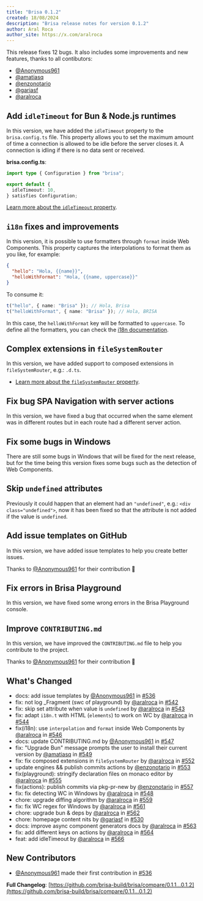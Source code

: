 ```yaml
---
title: "Brisa 0.1.2"
created: 18/08/2024
description: "Brisa release notes for version 0.1.2"
author: Aral Roca
author_site: https://x.com/aralroca
---
```


This release fixes 12 bugs. It also includes some improvements and new features, thanks to all contibutors:

- [@Anonymous961](https://github.com/Anonymous961)
- [@amatiasq](https://github.com/amatiasq)
- [@enzonotario](https://github.com/enzonotario)
- [@gariasf](https://github.com/gariasf)
- [@aralroca](https://github.com/aralroca)

## Add `idleTimeout` for Bun & Node.js runtimes

In this version, we have added the `idleTimeout` property to the `brisa.config.ts` file. This property allows you to set the maximum amount of time a connection is allowed to be idle before the server closes it. A connection is idling if there is no data sent or received.

**brisa.config.ts**:

```ts 4
import type { Configuration } from "brisa";

export default {
  idleTimeout: 10,
} satisfies Configuration;
```

[Learn more about the `idleTimeout` property](/building-your-application/configuring/idle-timeout).

## `i18n` fixes and improvements

In this version, it is possible to use formatters through `format` inside Web Components. This property captures the interpolations to format them as you like, for example:

```json
{
  "hello": "Hola, {{name}}",
  "helloWithFormat": "Hola, {{name, uppercase}}"
}
```

To consume it:

```ts
t("hello", { name: "Brisa" }); // Hola, Brisa
t("helloWithFormat", { name: "Brisa" }); // Hola, BRISA
```

In this case, the `helloWithFormat` key will be formatted to `uppercase`. To define all the formatters, you can check the [i18n documentation](/building-your-application/internationalization#formatters).

## Complex extensions in `fileSystemRouter`

In this version, we have added support to composed extensions in `fileSystemRouter`, e.g.: `.d.ts`.

- [Learn more about the `fileSystemRouter` property](/api-reference/server-apis/fileSystemRouter#filesystemrouter).

## Fix bug SPA Navigation with server actions

In this version, we have fixed a bug that occurred when the same element was in different routes but in each route had a different server action.

## Fix some bugs in Windows

There are still some bugs in Windows that will be fixed for the next release, but for the time being this version fixes some bugs such as the detection of Web Components.

## Skip `undefined` attributes

Previously it could happen that an element had an `"undefined"`, e.g.: `<div class="undefined">`, now it has been fixed so that the attribute is not added if the value is `undefined`.

## Add issue templates on GitHub

In this version, we have added issue templates to help you create better issues.

Thanks to [@Anonymous961](https://github.com/Anonymous961) for their contribution 🎉

## Fix errors in Brisa Playground

In this version, we have fixed some wrong errors in the Brisa Playground console.

## Improve `CONTRIBUTING.md`

In this version, we have improved the `CONTRIBUTING.md` file to help you contribute to the project.

Thanks to [@Anonymous961](https://github.com/Anonymous961) for their contribution 🎉

## What's Changed

- docs: add issue templates by [@Anonymous961](https://github.com/Anonymous961) in [#536](https://github.com/brisa-build/brisa/pull/536)
- fix: not log \_Fragment (swc of playground) by [@aralroca](https://github.com/aralroca) in [#542](https://github.com/brisa-build/brisa/pull/542)
- fix: skip set attribute when value is `undefined` by [@aralroca](https://github.com/aralroca) in [#543](https://github.com/brisa-build/brisa/pull/543)
- fix: adapt `i18n.t` with HTML (`elements`) to work on WC by [@aralroca](https://github.com/aralroca) in [#544](https://github.com/brisa-build/brisa/pull/544)
- fix(i18n): use `interpolation` and `format` inside Web Components by [@aralroca](https://github.com/aralroca) in [#546](https://github.com/brisa-build/brisa/pull/546)
- docs: update CONTRIBUTING.md by [@Anonymous961](https://github.com/Anonymous961) in [#547](https://github.com/brisa-build/brisa/pull/547)
- fix: "Upgrade Bun" message prompts the user to install their current version by [@amatiasq](https://github.com/amatiasq) in [#549](https://github.com/brisa-build/brisa/pull/549)
- fix: fix composed extensions in `fileSystemRouter` by [@aralroca](https://github.com/aralroca) in [#552](https://github.com/brisa-build/brisa/pull/552)
- update engines && publish commits actions by [@enzonotario](https://github.com/enzonotario) in [#553](https://github.com/brisa-build/brisa/pull/553)
- fix(playground): stringify declaration files on monaco editor by [@aralroca](https://github.com/aralroca) in [#555](https://github.com/brisa-build/brisa/pull/555)
- fix(actions): publish commits via pkg-pr-new by [@enzonotario](https://github.com/enzonotario) in [#557](https://github.com/brisa-build/brisa/pull/557)
- fix: fix detecting WC in Windows by [@aralroca](https://github.com/aralroca) in [#548](https://github.com/brisa-build/brisa/pull/548)
- chore: upgrade diffing algorithm by [@aralroca](https://github.com/aralroca) in [#559](https://github.com/brisa-build/brisa/pull/559)
- fix: fix WC regex for Windows by [@aralroca](https://github.com/aralroca) in [#561](https://github.com/brisa-build/brisa/pull/561)
- chore: upgrade bun & deps by [@aralroca](https://github.com/aralroca) in [#562](https://github.com/brisa-build/brisa/pull/562)
- chore: homepage content nits by [@gariasf](https://github.com/gariasf) in [#530](https://github.com/brisa-build/brisa/pull/530)
- docs: improve async component generators docs by [@aralroca](https://github.com/aralroca) in [#563](https://github.com/brisa-build/brisa/pull/563)
- fix: add different keys on actions by [@aralroca](https://github.com/aralroca) in [#564](https://github.com/brisa-build/brisa/pull/564)
- feat: add idleTimeout by [@aralroca](https://github.com/aralroca) in [#566](https://github.com/brisa-build/brisa/pull/566)

## New Contributors

- [@Anonymous961](https://github.com/Anonymous961) made their first contribution in [#536](https://github.com/brisa-build/brisa/pull/536)

**Full Changelog**: [https://github.com/brisa-build/brisa/compare/0.1.1...0.1.2](https://github.com/brisa-build/brisa/compare/0.1.1...0.1.2)
